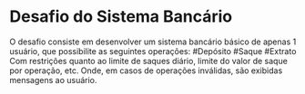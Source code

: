# Desafio do Sistema Bancário
O desafio consiste em desenvolver um sistema bancário básico de apenas 1 usuário, que possibilite as seguintes operações:
#Depósito
#Saque
#Extrato
Com restrições quanto ao limite de saques diário, limite do valor de saque por operação, etc. Onde, em casos de operações inválidas, são exibidas mensagens ao usuário.
